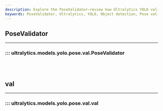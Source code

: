 ```yaml
---
description: Explore the PoseValidator—review how Ultralytics YOLO validates poses for object detection. Improve your understanding of YOLO.
keywords: PoseValidator, Ultralytics, YOLO, Object detection, Pose validation
---
```


## PoseValidator
---
### ::: ultralytics.models.yolo.pose.val.PoseValidator
<br><br>

## val
---
### ::: ultralytics.models.yolo.pose.val.val
<br><br>
